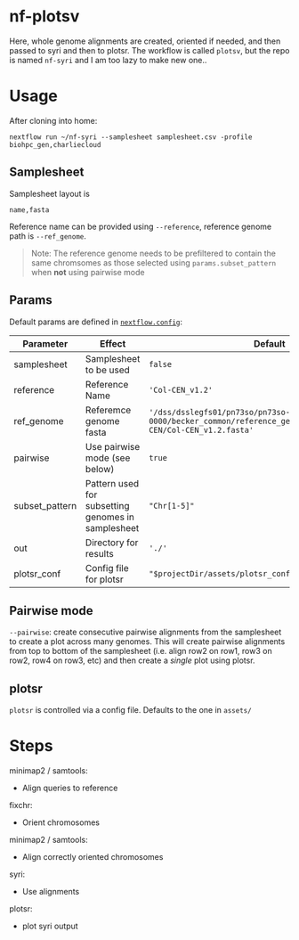 # nf-plotsv

Here, whole genome alignments are created, oriented if needed, and then passed to syri and then to plotsr. The workflow is called `plotsv`, but the repo is named `nf-syri` and I am too lazy to make new one..

# Usage

After cloning into home:

`nextflow run ~/nf-syri --samplesheet samplesheet.csv -profile biohpc_gen,charliecloud`

## Samplesheet

Samplesheet layout is 

```
name,fasta
```

Reference name can be provided using `--reference`, reference genome path is `--ref_genome`.
> Note: The reference genome needs to be prefiltered to contain the same chromsomes as those selected using `params.subset_pattern` when **not** using pairwise mode

## Params

Default params are defined in [`nextflow.config`](nextflow.config):

| Parameter | Effect | Default |
|  ---  |  ---   |   ---   |
| samplesheet | Samplesheet to be used | `false` |
| reference  | Reference Name | `'Col-CEN_v1.2'` |
| ref_genome | Referemce genome fasta | `'/dss/dsslegfs01/pn73so/pn73so-dss-0000/becker_common/reference_genomes/Arabidopsis/Col-CEN/Col-CEN_v1.2.fasta'` |
| pairwise | Use pairwise mode (see below) | `true` |
| subset_pattern | Pattern used for subsetting genomes in samplesheet | `"Chr[1-5]"` |
| out | Directory for results | `'./'` |
| plotsr_conf | Config file for plotsr | `"$projectDir/assets/plotsr_config.conf"` |


## Pairwise mode

`--pairwise`: create consecutive pairwise alignments from the samplesheet to create a plot across many genomes.
This will create pairwise alignments from top to bottom of the samplesheet (i.e. align row2 on row1, row3 on row2, row4 on row3, etc) and then create a _single_ plot using plotsr.

## plotsr

`plotsr` is controlled via a config file. Defaults to the one in `assets/`

# Steps

minimap2 / samtools:
 -  Align queries to reference

fixchr:
 - Orient chromosomes

minimap2 / samtools:
 - Align correctly oriented chromosomes

syri:
 - Use alignments

plotsr:
 - plot syri output